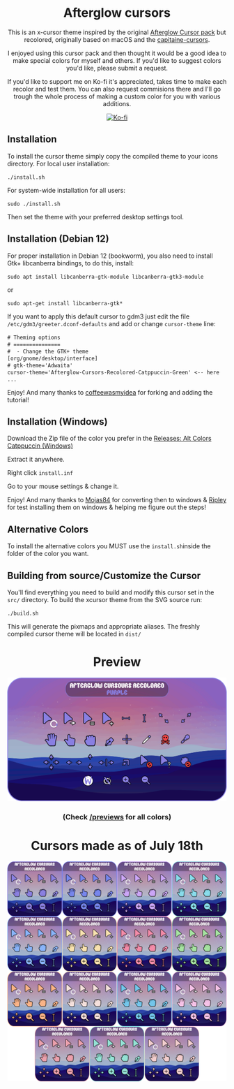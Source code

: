 <div align = center>

# Afterglow cursors
This is an x-cursor theme inspired by the original [Afterglow Cursor pack](https://github.com/yeyushengfan258/Afterglow-Cursors) but recolored, originally based on macOS and the [capitaine-cursors](https://github.com/keeferrourke/capitaine-cursors).

I enjoyed using this cursor pack and then thought it would be a good idea to make special colors for myself and others. If you'd like to suggest colors you'd like, please submit a request.

If you'd like to support me on Ko-fi it's appreciated, takes time to make each recolor and test them.
You can also request commisions there and I'll go trough the whole process of making a custom color for you with various additions.

<p align="center"> <a href="https://ko-fi.com/teddybearkilla" target="_blank" rel="noreferrer"> <img src="https://www.vectorlogo.zone/logos/ko-fi/ko-fi-icon.svg" alt="Ko-fi" width="50" height="50"/> </a></p>
</div>

## Installation
To install the cursor theme simply copy the compiled theme to your icons
directory. For local user installation:

```
./install.sh
```

For system-wide installation for all users:

```
sudo ./install.sh
```

Then set the theme with your preferred desktop settings tool.

## Installation (Debian 12)

For proper installation in Debian 12 (bookworm), you also need to install Gtk+ libcanberra
bindings, to do this, install:

```shell
sudo apt install libcanberra-gtk-module libcanberra-gtk3-module
```
or
```shell
sudo apt-get install libcanberra-gtk*
```

If you want to apply this default cursor to gdm3 just edit the file
`/etc/gdm3/greeter.dconf-defaults` and add or change `cursor-theme` line:

```shell
# Theming options
# ===============
#  - Change the GTK+ theme
[org/gnome/desktop/interface]
# gtk-theme='Adwaita'
cursor-theme='Afterglow-Cursors-Recolored-Catppuccin-Green' <-- here
...
```

Enjoy! And many thanks to [coffeewasmyidea](https://github.com/coffeewasmyidea) for forking and adding the tutorial!

## Installation (Windows)

Download the Zip file of the color you prefer in the [Releases: Alt Colors Catppuccin (Windows)](https://github.com/TeddyBearKilla/Afterglow-Cursors-Recolored/releases/tag/Windows-Catppuccin)

Extract it anywhere.

Right click `install.inf`

Go to your mouse settings & change it.

Enjoy! And many thanks to [Mojas84](https://github.com/Mojas84) for converting then to windows & [Ripley](https://github.com/ripl3yy) for test installing them on windows & helping me figure out the steps!

## Alternative Colors
To install the alternative colors you MUST use the `install.sh`inside the folder of the color you want.

## Building from source/Customize the Cursor
You'll find everything you need to build and modify this cursor set in
the `src/` directory. To build the xcursor theme from the SVG source
run:

```
./build.sh
```

This will generate the pixmaps and appropriate aliases.
The freshly compiled cursor theme will be located in `dist/`

<div align = center>

# Preview
![Afterglow](previews/CursorsSoFar.gif)
### (Check [/previews](https://github.com/TeddyBearKilla/Afterglow-Cursors-Recolored/tree/main/previews) for all colors)

# Cursors made as of July 18th
![Afterglow](previews/CursorsSoFar.png)
</div>
